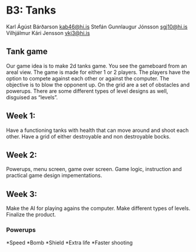 # B3: Tanks

Karl Ágúst Bárðarson kab46@hi.is
Stefán Gunnlaugur Jónsson sgj10@hi.is
Vilhjálmur Kári Jensson vkj3@hi.is

## Tank game
Our game idea is to make 2d tanks game. You see the gameboard from an areal view. The
game is made for either 1 or 2 players. The players have the option to compete against each
other or against the computer. The objective is to blow the opponent up. On the grid are a
set of obstacles and powerups. There are some different types of level designs as well,
disguised as “levels”.

## Week 1:
Have a functioning tanks with health that can move around and shoot each other. Have a
grid of either destroyable and non destroyable bocks.

## Week 2:
Powerups, menu screen, game over screen. Game logic, instruction and practical game
design impementations.

## Week 3:
Make the AI for playing agains the computer. Make different types of levels. Finalize the
product.

### Powerups
*Speed
*Bomb
*Shield
*Extra life 
*Faster shooting